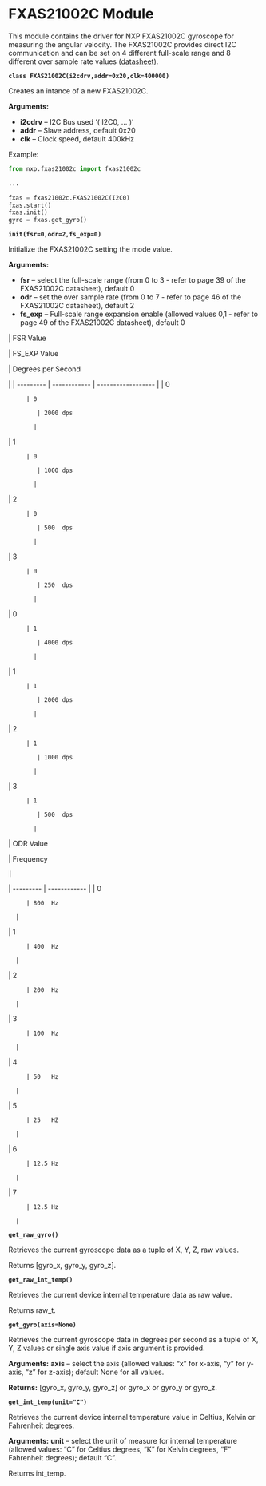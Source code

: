 # FXAS21002C Module

This module contains the driver for NXP FXAS21002C gyroscope for measuring the angular velocity.
The FXAS21002C provides direct I2C communication and can be set on 4 different full-scale range and 8 different over sample rate values  ([datasheet](http://www.nxp.com/assets/documents/data/en/data-sheets/FXAS21002.pdf)).


**`class FXAS21002C(i2cdrv,addr=0x20,clk=400000)`**

Creates an intance of a new FXAS21002C.


**Arguments:**

    
-	**i2cdrv** – I2C Bus used ‘( I2C0, … )’
-	**addr** – Slave address, default 0x20
-	**clk** – Clock speed, default 400kHz


Example:

```py
from nxp.fxas21002c import fxas21002c

...

fxas = fxas21002c.FXAS21002C(I2C0)
fxas.start()
fxas.init()
gyro = fxas.get_gyro()
```


**`init(fsr=0,odr=2,fs_exp=0)`**

Initialize the FXAS21002C setting the mode value.


**Arguments:**

    
-	**fsr** – select the full-scale range (from 0 to 3 - refer to page 39 of the FXAS21002C datasheet), default 0
-	**odr** – set the over sample rate (from 0 to 7 - refer to page 46 of the FXAS21002C datasheet), default 2
-	**fs_exp** – Full-scale range expansion enable (allowed values 0,1 - refer to page 49 of the FXAS21002C datasheet), default 0


| FSR Value

 | FS_EXP Value

 | Degrees per Second

 |
| --------- | ------------ | ------------------ |
| 0

         | 0

            | 2000 dps

           |
| 1

         | 0

            | 1000 dps

           |
| 2

         | 0

            | 500  dps

           |
| 3

         | 0

            | 250  dps

           |
| 0

         | 1

            | 4000 dps

           |
| 1

         | 1

            | 2000 dps

           |
| 2

         | 1

            | 1000 dps

           |
| 3

         | 1

            | 500  dps

           |
| ODR Value

 | Frequency

    |
| --------- | ------------ |
| 0

         | 800  Hz

      |
| 1

         | 400  Hz

      |
| 2

         | 200  Hz

      |
| 3

         | 100  Hz

      |
| 4

         | 50   Hz

      |
| 5

         | 25   HZ

      |
| 6

         | 12.5 Hz

      |
| 7

         | 12.5 Hz

      |

**`get_raw_gyro()`**

Retrieves the current gyroscope data as a tuple of X, Y, Z, raw values.

Returns [gyro_x, gyro_y, gyro_z].


**`get_raw_int_temp()`**

Retrieves the current device internal temperature data as raw value.

Returns raw_t.


**`get_gyro(axis=None)`**

Retrieves the current gyroscope data in degrees per second as a tuple of X, Y, Z values or single axis value if axis argument is provided.


**Arguments:** **axis** – select the axis (allowed values: “x” for x-axis, “y” for y-axis, “z” for z-axis); default None for all values.


**Returns:** [gyro_x, gyro_y, gyro_z] or gyro_x or gyro_y or gyro_z.


**`get_int_temp(unit="C")`**

Retrieves the current device internal temperature value in Celtius, Kelvin or Fahrenheit degrees.


**Arguments:** **unit** – select the unit of measure for internal temperature (allowed values: “C” for Celtius degrees, “K” for Kelvin degrees, “F” Fahrenheit degrees); default “C”.


Returns int_temp.
<!--stackedit_data:
eyJoaXN0b3J5IjpbMTI5OTU0NTQzMCwxNDA0ODYyMzI2XX0=
-->